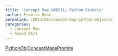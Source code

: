```yaml
---
title: 'Concept Map &#8211; Python Objects'
author: Promita Bose
permalink: /2013/05/concept-map-python-objects/
categories:
  - Concept Map
  - Round 05/1
---
```

[PythonObjConceptMapsPromita][1]

 [1]: http://teaching.software-carpentry.org/wp-content/uploads/2013/05/PythonObjConceptMapsPromita.pdf
